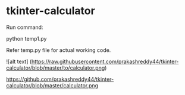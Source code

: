 # tkinter-calculator
Run command:

python temp1.py

Refer temp.py file for actual working code.

![alt text] (https://raw.githubusercontent.com/prakashreddy44/tkinter-calculator/blob/master/to/calculator.png)

https://github.com/prakashreddy44/tkinter-calculator/blob/master/calculator.png

